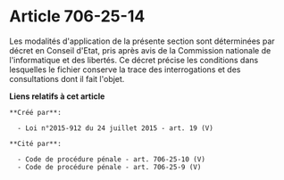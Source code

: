 # Article 706-25-14

Les modalités d'application de la présente section sont déterminées par décret en Conseil d'Etat, pris après avis de la
Commission nationale de l'informatique et des libertés. Ce décret précise les conditions dans lesquelles le fichier conserve
la trace des interrogations et des consultations dont il fait l'objet.

**Liens relatifs à cet article**

	**Créé par**:

	  - Loi n°2015-912 du 24 juillet 2015 - art. 19 (V)

	**Cité par**:

	  - Code de procédure pénale - art. 706-25-10 (V)
	  - Code de procédure pénale - art. 706-25-9 (V)

